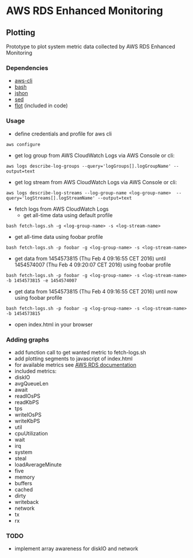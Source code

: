 # AWS RDS Enhanced Monitoring

## Plotting

Prototype to plot system metric data collected by AWS RDS Enhanced Monitoring

### Dependencies

* [aws-cli](https://aws.amazon.com/cli/)
* [bash](https://www.gnu.org/software/bash/)
* [jshon](http://kmkeen.com/jshon/2011-02-15-13-46-51-602.html)
* [sed](http://www.gnu.org/software/sed/)
* [flot](http://www.flotcharts.org/) (included in code)

### Usage

* define credentials and profile for aws cli 
```
aws configure
```
* get log group from AWS CloudWatch Logs via AWS Console or cli:
```
aws logs describe-log-groups --query='logGroups[].logGroupName' --output=text
```
* get log stream from AWS CloudWatch Logs via AWS Console or cli:
```
aws logs describe-log-streams --log-group-name <log-group-name>  --query='logStreams[].logStreamName' --output=text
```
* fetch logs from AWS CloudWatch Logs
  * get all-time data using default profile
```
bash fetch-logs.sh -g <log-group-name> -s <log-stream-name>
```
  * get all-time data using foobar profile
```
bash fetch-logs.sh -p foobar -g <log-group-name> -s <log-stream-name>
```
  * get data from 1454573815 (Thu Feb  4 09:16:55 CET 2016) until 1454574007 (Thu Feb  4 09:20:07 CET 2016) using foobar profile
```
bash fetch-logs.sh -p foobar -g <log-group-name> -s <log-stream-name> -b 1454573815 -e 1454574007
```
  * get data from 1454573815 (Thu Feb  4 09:16:55 CET 2016) until now using foobar profile
```
bash fetch-logs.sh -p foobar -g <log-group-name> -s <log-stream-name> -b 1454573815
```
* open index.html in your browser

### Adding graphs

* add function call to get wanted metric to fetch-logs.sh
* add plotting segments to javascript of index.html
* for available metrics see [AWS RDS documentation](http://docs.aws.amazon.com/AmazonRDS/latest/UserGuide/USER_Monitoring.html#Available_OS_Metrics)
* included metrics:
 * diskIO
  * avgQueueLen
  * await
  * readIOsPS
  * readKbPS
  * tps
  * writeIOsPS
  * writeKbPS
  * util
 * cpuUtilization
  * wait
  * irq
  * system
  * steal
 * loadAverageMinute
  * five
 * memory
  * buffers
  * cached
  * dirty
  * writeback
 * network
  * tx
  * rx

### TODO

* implement array awareness for diskIO and network
